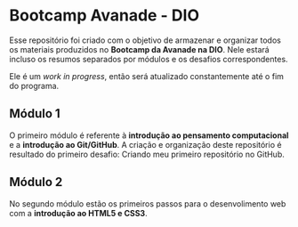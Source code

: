 # Bootcamp Avanade - DIO
Esse repositório foi criado com o objetivo de armazenar e organizar todos os materiais produzidos no **Bootcamp da Avanade na DIO**. Nele estará incluso os resumos separados por módulos e os desafios correspondentes.

Ele é um _work in progress_, então será atualizado constantemente até o fim do programa.

## **Módulo 1**
O primeiro módulo é referente à **introdução ao pensamento computacional** e a **introdução ao Git/GitHub**.
A criação e organização deste repositório é resultado do primeiro desafio: Criando meu primeiro repositório no GitHub.

## Módulo 2
No segundo módulo estão os primeiros passos para o desenvolimento web com a **introdução ao HTML5 e CSS3**.